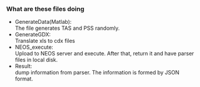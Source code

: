 ### What are these files doing ###

* GenerateData(Matlab):  
The file generates TAS and PSS randomly.
* GenerateGDX:  
Translate xls to cdx files
* NEOS_execute:  
Upload to NEOS server and execute. After that, return it and have parser files in local disk.
* Result:  
dump information from parser. The information is formed by JSON format.
